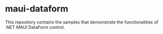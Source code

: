 # maui-dataform
This repository contains the samples that demonstrate the functionalities of .NET MAUI DataForm control.
